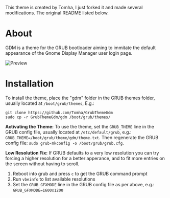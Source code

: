 This theme is created by Tomha, I just forked it and made several modifications.
The original README listed below.

# About

GDM is a theme for the GRUB bootloader aiming to immitate the default appearance of the Gnome Display Manager user login page.

![Preview](preview/Preview.png)

# Installation
To install the theme, place the "gdm" folder in the GRUB themes folder, usually located at `/boot/grub/themes`, E.g.:

    git clone https://github.com/Tomha/GrubThemeGdm
    sudo cp -r GrubThemeGdm/gdm /boot/grub/themes/

**Activating the Theme:**
To use the theme, set the `GRUB_THEME` line in the GRUB config file, 
usually located at `/etc/default/grub`, e.g.: 
`GRUB_THEME=/boot/grub/theme/gdm/theme.txt`. Then regenerate the GRUB 
config file: `sudo grub-mkconfig -o /boot/grub/grub.cfg`.

**Low Resolution Fix:**
If GRUB defaults to a very low resolution you can try forcing a higher resolution for a better apperance, and to fit more entries on the screen without having to scroll.
1. Reboot into grub and press `c` to get the GRUB command prompt
2. Run `vbeinfo` to list available resolutions
3. Set the `GRUB_GFXMODE` line in the GRUB config file as per above, e.g.: `GRUB_GFXMODE=1600x1200`

